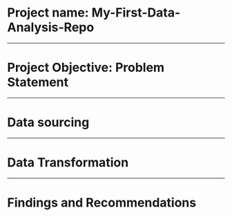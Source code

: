 # Project name: My-First-Data-Analysis-Repo

---
# Project Objective: Problem Statement 

---
# Data sourcing

---
# Data Transformation 

---
# Findings and Recommendations
